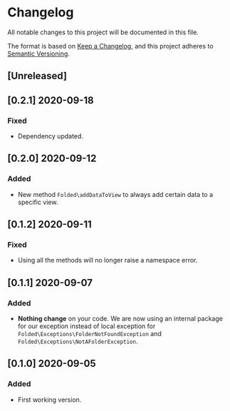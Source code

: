 # Changelog

All notable changes to this project will be documented in this file.

The format is based on [Keep a Changelog](https://keepachangelog.com/en/1.0.0/),
and this project adheres to [Semantic Versioning](https://semver.org/spec/v2.0.0.html).

## [Unreleased]

## [0.2.1] 2020-09-18

### Fixed

- Dependency updated.

## [0.2.0] 2020-09-12

### Added

- New method `Folded\addDataToView` to always add certain data to a specific view.

## [0.1.2] 2020-09-11

### Fixed

- Using all the methods will no longer raise a namespace error.

## [0.1.1] 2020-09-07

### Added

- **Nothing change** on your code. We are now using an internal package for our exception instead of local exception for `Folded\Exceptions\FolderNotFoundException` and `Folded\Exceptions\NotAFolderException`.

## [0.1.0] 2020-09-05

### Added

- First working version.
